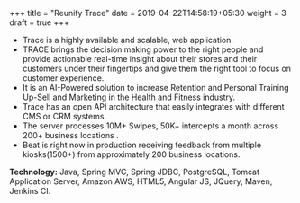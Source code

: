 +++
title = "Reunify Trace"
date = 2019-04-22T14:58:19+05:30
weight = 3
draft = true
+++

- Trace is a highly available and scalable, web application. 
- TRACE brings the decision making power to the right people and provide actionable real-time insight about their stores and their customers under their fingertips and give them the right tool to focus on customer experience.
- It is an AI-Powered solution to increase Retention and Personal Training Up-Sell and Marketing in the Health and Fitness industry.
- Trace has an open API architecture that easily integrates with different CMS or CRM systems. 
- The server processes 10M+ Swipes, 50K+ intercepts a month across 200+ business locations .
- Beat is right now in production receiving feedback from multiple kiosks(1500+) from approximately 200 business locations.
  
**Technology:** Java, Spring MVC, Spring JDBC, PostgreSQL, Tomcat Application Server, Amazon AWS, HTML5, Angular JS,
JQuery, Maven, Jenkins CI.
